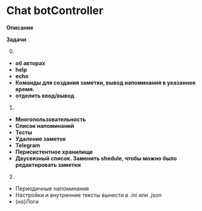 # Chat botController

**Описание**

**Задачи**

0. 
  - **об авторах**
  - **help**
  - **echo**
  - **Команды для создания заметки, вывод напоминания в указанное время.**
  - **отделить ввод/вывод**


1. 
  - **Многопользовательность** 
  - **Список напоминаний**
  - **Тесты**
  - **Удаление заметок**
  - **Telegram**
  - **Перисистентное хранилище**
  - **Двусвязный список. Заменить shedule, чтобы можно было редактировать заметки**
  
  
2.
  - Периодичные напоминания
  - Настройки и внутренние тексты вынести в .ini или .json
  - (но)Логи